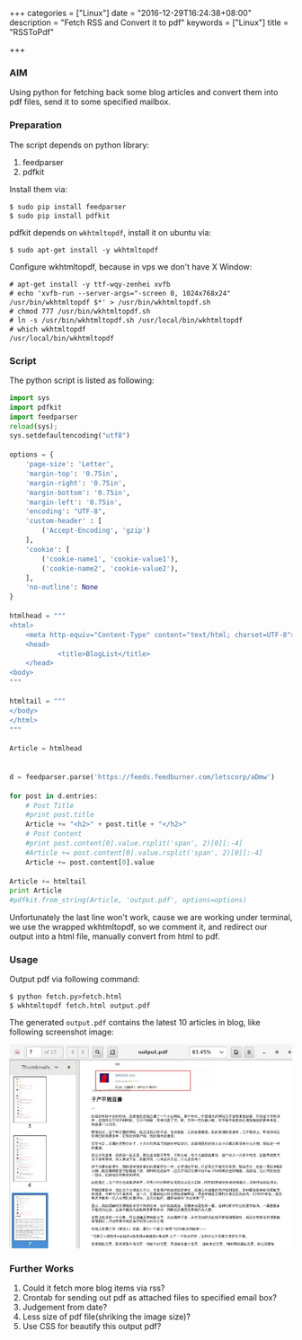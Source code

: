 +++
categories = ["Linux"]
date = "2016-12-29T16:24:38+08:00"
description = "Fetch RSS and Convert it to pdf"
keywords = ["Linux"]
title = "RSSToPdf"

+++
### AIM
Using python for fetching back some blog articles and convert them into pdf
files, send it to some specified mailbox.     

### Preparation
The script depends on python library:     

1. feedparser
2. pdfkit

Install them via:    

```
$ sudo pip install feedparser
$ sudo pip install pdfkit
```
pdfkit depends on `wkhtmltopdf`, install it on ubuntu via:    

```
$ sudo apt-get install -y wkhtmltopdf
```
Configure wkhtmltopdf, because in vps we don't have X Window:    

```
# apt-get install -y ttf-wqy-zenhei xvfb
# echo 'xvfb-run --server-args="-screen 0, 1024x768x24" /usr/bin/wkhtmltopdf $*' > /usr/bin/wkhtmltopdf.sh
# chmod 777 /usr/bin/wkhtmltopdf.sh 
# ln -s /usr/bin/wkhtmltopdf.sh /usr/local/bin/wkhtmltopdf
# which wkhtmltopdf
/usr/local/bin/wkhtmltopdf
```
### Script
The python script is listed as following:    

```python
import sys
import pdfkit
import feedparser
reload(sys);
sys.setdefaultencoding("utf8")

options = {
    'page-size': 'Letter',
    'margin-top': '0.75in',
    'margin-right': '0.75in',
    'margin-bottom': '0.75in',
    'margin-left': '0.75in',
    'encoding': "UTF-8",
    'custom-header' : [
        ('Accept-Encoding', 'gzip')
    ],
    'cookie': [
        ('cookie-name1', 'cookie-value1'),
        ('cookie-name2', 'cookie-value2'),
    ],
    'no-outline': None
}

htmlhead = """
<html>
    <meta http-equiv="Content-Type" content="text/html; charset=UTF-8">
    <head>
            <title>BlogList</title>
    </head>
<body>
"""

htmltail = """
</body>
</html>
"""

Article = htmlhead


d = feedparser.parse('https://feeds.feedburner.com/letscorp/aDmw')

for post in d.entries:
    # Post Title
    #print post.title
    Article += "<h2>" + post.title + "</h2>"
    # Post Content
    #print post.content[0].value.rsplit('span', 2)[0][:-4]
    #Article += post.content[0].value.rsplit('span', 2)[0][:-4]
    Article += post.content[0].value

Article += htmltail
print Article
#pdfkit.from_string(Article, 'output.pdf', options=options)
```
Unfortunately the last line won't work, cause we are working under terminal,
we use the wrapped wkhtmltopdf, so we comment it, and redirect our output into
a html file, manually convert from html to pdf.     

### Usage
Output pdf via following command:    

```
$ python fetch.py>fetch.html
$ wkhtmltopdf fetch.html output.pdf
```
The generated `output.pdf` contains the latest 10 articles in blog, like
following screenshot image:    

![/images/2016_12_29_17_02_52_885x636.jpg](/images/2016_12_29_17_02_52_885x636.jpg)    

### Further Works
1. Could it fetch more blog items via rss?
2. Crontab for sending out pdf as attached files to specified email box?
3. Judgement from date? 
4. Less size of pdf file(shriking the image size)? 
5. Use CSS for beautify this output pdf? 

